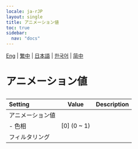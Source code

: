 ```yaml
---
locale: ja-rJP
layout: single
title: アニメーション値
toc: true
sidebar:
  nav: "docs"
---
```

[Eng](/dancexr/menu/2025.4/scene/auto_updates.md) | [繁中](/tw/dancexr/menu/2025.4/scene/auto_updates.md) | [日本語](/jp/dancexr/menu/2025.4/scene/auto_updates.md) | [한국어](/kr/dancexr/menu/2025.4/scene/auto_updates.md) | [简中](/zh/dancexr/menu/2025.4/scene/auto_updates.md)
# アニメーション値
## 
| Setting | Value | Description |
| :--- | --- | :--- |
| アニメーション値 || 
|- 色相| [0] (0 ~ 1) | 
| フィルタリング || 
